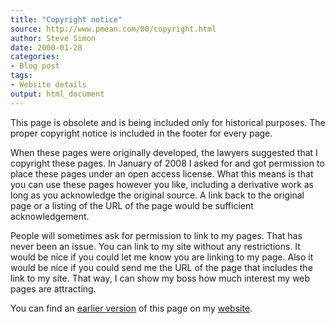 ```yaml
---
title: "Copyright notice"
source: http://www.pmean.com/00/copyright.html
author: Steve Simon
date: 2000-01-28
categories:
- Blog post
tags:
- Website details
output: html_document
---
```


This page is obsolete and is being included only for historical purposes. The proper copyright notice is included in the footer for every page.

When these pages were originally developed, the lawyers suggested that I copyright these pages. In January of 2008 I asked for and got  permission to place these pages under an open access license. What this  means is that you can use these pages however you like, including a  derivative work as long as you acknowledge the original source. A link  back to the original page or a listing of the URL of the page would be  sufficient acknowledgement.

People will sometimes ask for permission to link to my pages. That has  never been an issue. You can link to my site without any restrictions. It would be nice if you could let me  know you are linking to my page. Also it would be nice if you could send me the URL of the  page that includes the link to my site. That way, I can show my boss how much interest my web  pages are attracting.


You can find an [earlier version][sim1] of this page on my [website][sim2].

[sim1]: http://www.pmean.com/00/copyright.html
[sim2]: http://www.pmean.com
